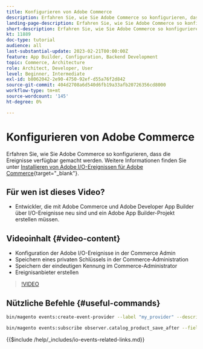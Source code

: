 ```yaml
---
title: Konfigurieren von Adobe Commerce
description: Erfahren Sie, wie Sie Adobe Commerce so konfigurieren, dass Ereignisse in Adobe Developer App Builder verwendet werden können.
landing-page-description: Erfahren Sie, wie Sie Adobe Commerce so konfigurieren, dass der Ereignismechanismus für Adobe Developer App Builder verwendet wird.
short-description: Erfahren Sie, wie Sie Adobe Commerce so konfigurieren, dass der Ereignismechanismus für Adobe Developer App Builder verwendet wird.
kt: 11889
doc-type: tutorial
audience: all
last-substantial-update: 2023-02-21T00:00:00Z
feature: App Builder, Configuration, Backend Development
topic: Commerce, Architecture
role: Architect, Developer, User
level: Beginner, Intermediate
exl-id: b8062042-2e90-4750-92ef-d55a76f2d842
source-git-commit: 404d2708a6d540d6fb19a33afb20726356cd8000
workflow-type: tm+mt
source-wordcount: '145'
ht-degree: 0%

---
```


# Konfigurieren von Adobe Commerce

Erfahren Sie, wie Sie Adobe Commerce so konfigurieren, dass die Ereignisse verfügbar gemacht werden. Weitere Informationen finden Sie unter [Installieren von Adobe I/O-Ereignissen für Adobe Commerce](https://developer.adobe.com/commerce/events/get-started/installation/){target="_blank"}.

## Für wen ist dieses Video?

* Entwickler, die mit Adobe Commerce und Adobe Developer App Builder über I/O-Ereignisse neu sind und ein Adobe App Builder-Projekt erstellen müssen.

## Videoinhalt {#video-content}

* Konfiguration der Adobe I/O-Ereignisse in der Commerce Admin
* Speichern eines privaten Schlüssels in der Commerce-Administration
* Speichern der eindeutigen Kennung im Commerce-Administrator
* Ereignisanbieter erstellen

>[!VIDEO](https://video.tv.adobe.com/v/3415799?quality=12&learn=on)

## Nützliche Befehle {#useful-commands}

```bash
bin/magento events:create-event-provider --label "my_provider" --description "Provides out-of-process extensibility for Adobe Commerce"

bin/magento events:subscribe observer.catalog_product_save_after --fields=name --fields=price
```

{{$include /help/_includes/io-events-related-links.md}}
